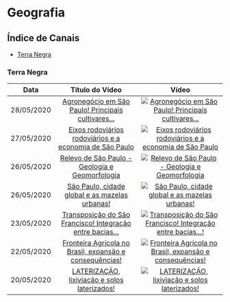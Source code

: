 # Geografia

## Índice de Canais

* [Terra Negra](#Terra-Negra)

### Terra Negra

| Data | Título do Vídeo                                                                                      | Vídeo |
| -------|:----------------------------------------------------------------------------------------------------:|:-----:|
| 28/05/2020 | [Agronegócio em São Paulo! Principais cultivares...](https://www.youtube.com/watch?v=TNhkN6ZKpg0) | [![Agronegócio em São Paulo! Principais cultivares...](https://img.youtube.com/vi/TNhkN6ZKpg0/mqdefault.jpg)](http://www.youtube.com/watch?v=TNhkN6ZKpg0)|
| 27/05/2020 | [Eixos rodoviários rodoviários e a economia de São Paulo](https://www.youtube.com/watch?v=kP_jslMkt3g) | [![Eixos rodoviários rodoviários e a economia de São Paulo](https://img.youtube.com/vi/kP_jslMkt3g/mqdefault.jpg)](http://www.youtube.com/watch?v=kP_jslMkt3g)|
| 26/05/2020 | [Relevo de São Paulo - Geologia e Geomorfologia](https://www.youtube.com/watch?v=GLZAhzEMXZI) | [![Relevo de São Paulo - Geologia e Geomorfologia](https://img.youtube.com/vi/GLZAhzEMXZI/mqdefault.jpg)](http://www.youtube.com/watch?v=GLZAhzEMXZI)|
| 26/05/2020 | [São Paulo, cidade global e as mazelas urbanas!](https://www.youtube.com/watch?v=zB9qjz9IFos) | [![São Paulo, cidade global e as mazelas urbanas!](https://img.youtube.com/vi/zB9qjz9IFos/mqdefault.jpg)](http://www.youtube.com/watch?v=zB9qjz9IFos)|
| 23/05/2020 | [Transposição do São Francisco! Integração entre bacias...](https://www.youtube.com/watch?v=QScwnkMlwNo) | [![Transposição do São Francisco! Integração entre bacias...!](https://img.youtube.com/vi/QScwnkMlwNo/mqdefault.jpg)](http://www.youtube.com/watch?v=QScwnkMlwNo)|
| 22/05/2020 | [Fronteira Agrícola no Brasil, expansão e consequências!](https://www.youtube.com/watch?v=7vncrCmPYeQ) | [![Fronteira Agrícola no Brasil, expansão e consequências!](https://img.youtube.com/vi/7vncrCmPYeQ/mqdefault.jpg)](http://www.youtube.com/watch?v=7vncrCmPYeQ)|
| 20/05/2020 | [LATERIZAÇÃO, lixiviação e solos laterizados!](https://www.youtube.com/watch?v=osmgEif3XWY) | [![LATERIZAÇÃO, lixiviação e solos laterizados!](https://img.youtube.com/vi/osmgEif3XWY/mqdefault.jpg)](http://www.youtube.com/watch?v=osmgEif3XWY)|
